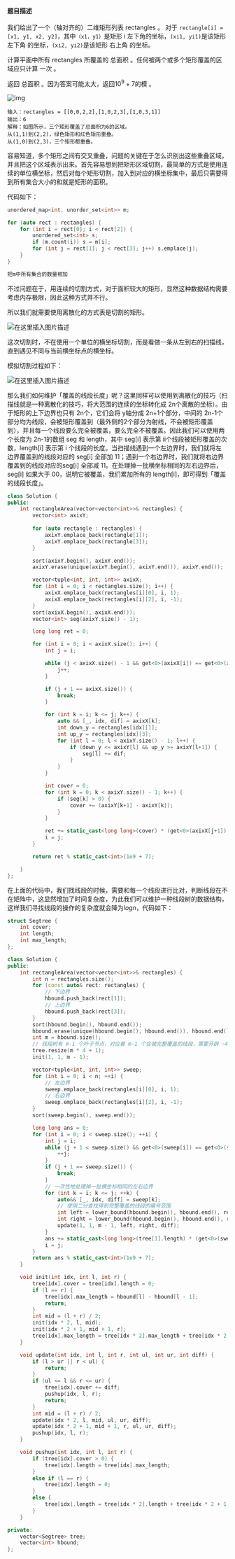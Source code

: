 #### 题目描述

我们给出了一个（轴对齐的）二维矩形列表 rectangles 。 对于 `rectangle[i] = [x1, y1, x2, y2]`，其中`（x1，y1）`是矩形 i 左下角的坐标，` (xi1, yi1) `是该矩形 左下角 的坐标，` (xi2, yi2) `是该矩形 右上角 的坐标。

计算平面中所有 rectangles 所覆盖的 总面积 。任何被两个或多个矩形覆盖的区域应只计算 一次 。

返回 总面积 。因为答案可能太大，返回$10^9 + 7$的模 。

![img](https://s3-lc-upload.s3.amazonaws.com/uploads/2018/06/06/rectangle_area_ii_pic.png)

```
输入：rectangles = [[0,0,2,2],[1,0,2,3],[1,0,3,1]]
输出：6
解释：如图所示，三个矩形覆盖了总面积为6的区域。
从(1,1)到(2,2)，绿色矩形和红色矩形重叠。
从(1,0)到(2,3)，三个矩形都重叠。
```



容易知道，多个矩形之间有交叉重叠，问题的关键在于怎么识别出这些重叠区域，并且把这个区域表示出来。首先容易想到把矩形区域切割，最简单的方式是使用连续的单位横坐标，然后对每个矩形切割，加入到对应的横坐标集中，最后只需要得到所有集合大小的和就是矩形的面积。

代码如下：

```C++
unordered_map<int, unorder_set<int>> m;

for (auto rect : rectangles) {
	for (int i = rect[0]; i < rect[2]) {
		unordered_set<int> s;
		if (m.count(i)) s = m[i];
		for (int j = rect[1]; j < rect[3]; j++) s.emplace(j);
	}
}

把m中所有集合的数量相加
```



不过问题在于，用连续的切割方式，对于面积较大的矩形，显然这种数据结构需要考虑内存极限，因此这种方式并不行。

所以我们就需要使用离散化的方式表是切割的矩形。

![在这里插入图片描述](https://img-blog.csdnimg.cn/1a604d0c2bed432786c93bcde0998071.jpg?x-oss-process=image/watermark,type_ZmFuZ3poZW5naGVpdGk,shadow_10,text_aHR0cHM6Ly9ibG9nLmNzZG4ubmV0L0p1c3RfX0RvX19JVF9f,size_16,color_FFFFFF,t_70)

这次切割时，不在使用一个单位的横坐标切割，而是看做一条从左到右的扫描线，直到遇见不同与当前横坐标点的横坐标。

模拟切割过程如下：

![在这里插入图片描述](https://img-blog.csdnimg.cn/da11672ea0c64efa9fe0e14b511d943a.gif#pic_center)



那么我们如何维护「覆盖的线段长度」呢？这里同样可以使用到离散化的技巧（扫描线就是一种离散化的技巧，将大范围的连续的坐标转化成 2n个离散的坐标）。由于矩形的上下边界也只有 2n个，它们会将 y轴分成 2n+1个部分，中间的 2n-1个部分均为线段，会被矩形覆盖到（最外侧的2个部分为射线，不会被矩形覆盖到），并且每一个线段要么完全被覆盖，要么完全不被覆盖。因此我们可以使用两个长度为 2n-1的数组 seg 和 length，其中 seg[i] 表示第 ii个线段被矩形覆盖的次数，length[i] 表示第 i 个线段的长度。当扫描线遇到一个左边界时，我们就将左边界覆盖到的线段对应的 seg[i] 全部加 11；遇到一个右边界时，我们就将右边界覆盖到的线段对应的seg[i] 全部减 11。在处理掉一批横坐标相同的左右边界后，seg[i] 如果大于 00，说明它被覆盖，我们累加所有的 length[i]，即可得到「覆盖的线段长度」。



```c++
class Solution {
public:
    int rectangleArea(vector<vector<int>>& rectangles) {
        vector<int> axixY;
        
        for (auto rectangle : rectangles) {
            axixY.emplace_back(rectangle[1]);
            axixY.emplace_back(rectangle[3]);
        }

        sort(axixY.begin(), axixY.end());
        axixY.erase(unique(axixY.begin(), axixY.end()), axixY.end());

        vector<tuple<int, int, int>> axixX;
        for (int i = 0; i < rectangles.size(); i++) {
            axixX.emplace_back(rectangles[i][0], i, 1);
            axixX.emplace_back(rectangles[i][2], i, -1);
        }
        sort(axixX.begin(), axixX.end());
        vector<int> seg(axixY.size() - 1);

        long long ret = 0;

        for (int i = 0; i < axixX.size(); i++) {
            int j = i;

            while (j < axixX.size() - 1 && get<0>(axixX[i]) == get<0>(axixX[j + 1])) {
                j++;
            }

            if (j + 1 == axixX.size()) {
                break;
            }

            for (int k = i; k <= j; k++) {
                auto && [_, idx, dif] = axixX[k];
                int down_y = rectangles[idx][1];
                int up_y = rectangles[idx][3];
                for (int l = 0; l < axixY.size() - 1; l++) {
                    if (down_y <= axixY[l] && up_y >= axixY[l+1]) {
                        seg[l] += dif;
                    }
                }
            }

            int cover = 0;
            for (int k = 0; k < axixY.size() - 1; k++) {
                if (seg[k] > 0) {
                    cover += (axixY[k+1] - axixY[k]);
                }
            }

            ret += static_cast<long long>(cover) * (get<0>(axixX[j+1]) - get<0>(axixX[j]));
            i = j;
        }

        return ret % static_cast<int>(1e9 + 7);

    }
};
```



在上面的代码中，我们找线段的时候，需要和每一个线段进行比对，判断线段在不在矩阵中，这显然增加了时间复杂度，为此我们可以维护一种线段树的数据结构，这样我们寻找线段的操作的复杂度就会降为$logn$，代码如下：

```c++
struct Segtree {
    int cover;
    int length;
    int max_length;
};

class Solution {
public:
    int rectangleArea(vector<vector<int>>& rectangles) {
        int n = rectangles.size();
        for (const auto& rect: rectangles) {
            // 下边界
            hbound.push_back(rect[1]);
            // 上边界
            hbound.push_back(rect[3]);
        }
        sort(hbound.begin(), hbound.end());
        hbound.erase(unique(hbound.begin(), hbound.end()), hbound.end());
        int m = hbound.size();
        // 线段树有 m-1 个叶子节点，对应着 m-1 个会被完整覆盖的线段，需要开辟 ~4m 大小的空间
        tree.resize(m * 4 + 1);
        init(1, 1, m - 1);

        vector<tuple<int, int, int>> sweep;
        for (int i = 0; i < n; ++i) {
            // 左边界
            sweep.emplace_back(rectangles[i][0], i, 1);
            // 右边界
            sweep.emplace_back(rectangles[i][2], i, -1);
        }
        sort(sweep.begin(), sweep.end());

        long long ans = 0;
        for (int i = 0; i < sweep.size(); ++i) {
            int j = i;
            while (j + 1 < sweep.size() && get<0>(sweep[i]) == get<0>(sweep[j + 1])) {
                ++j;
            }
            if (j + 1 == sweep.size()) {
                break;
            }
            // 一次性地处理掉一批横坐标相同的左右边界
            for (int k = i; k <= j; ++k) {
                auto&& [_, idx, diff] = sweep[k];
                // 使用二分查找得到完整覆盖的线段的编号范围
                int left = lower_bound(hbound.begin(), hbound.end(), rectangles[idx][1]) - hbound.begin() + 1;
                int right = lower_bound(hbound.begin(), hbound.end(), rectangles[idx][3]) - hbound.begin();
                update(1, 1, m - 1, left, right, diff);
            }
            ans += static_cast<long long>(tree[1].length) * (get<0>(sweep[j + 1]) - get<0>(sweep[j]));
            i = j;
        }
        return ans % static_cast<int>(1e9 + 7);
    }

    void init(int idx, int l, int r) {
        tree[idx].cover = tree[idx].length = 0;
        if (l == r) {
            tree[idx].max_length = hbound[l] - hbound[l - 1];
            return;
        }
        int mid = (l + r) / 2;
        init(idx * 2, l, mid);
        init(idx * 2 + 1, mid + 1, r);
        tree[idx].max_length = tree[idx * 2].max_length + tree[idx * 2 + 1].max_length;
    }

    void update(int idx, int l, int r, int ul, int ur, int diff) {
        if (l > ur || r < ul) {
            return;
        }
        if (ul <= l && r <= ur) {
            tree[idx].cover += diff;
            pushup(idx, l, r);
            return;
        }
        int mid = (l + r) / 2;
        update(idx * 2, l, mid, ul, ur, diff);
        update(idx * 2 + 1, mid + 1, r, ul, ur, diff);
        pushup(idx, l, r);
    }

    void pushup(int idx, int l, int r) {
        if (tree[idx].cover > 0) {
            tree[idx].length = tree[idx].max_length;
        }
        else if (l == r) {
            tree[idx].length = 0;
        }
        else {
            tree[idx].length = tree[idx * 2].length + tree[idx * 2 + 1].length;
        }
    }

private:
    vector<Segtree> tree;
    vector<int> hbound;
};
```


